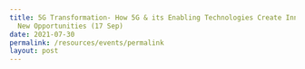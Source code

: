 ```yaml
---
title: 5G Transformation- How 5G & its Enabling Technologies Create Innovation &
  New Opportunities (17 Sep)
date: 2021-07-30
permalink: /resources/events/permalink
layout: post
---
```

